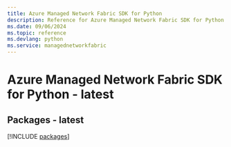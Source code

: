 ```yaml
---
title: Azure Managed Network Fabric SDK for Python
description: Reference for Azure Managed Network Fabric SDK for Python
ms.date: 09/06/2024
ms.topic: reference
ms.devlang: python
ms.service: managednetworkfabric
---
```

# Azure Managed Network Fabric SDK for Python - latest
## Packages - latest
[!INCLUDE [packages](managed-network-fabric-index.md)]